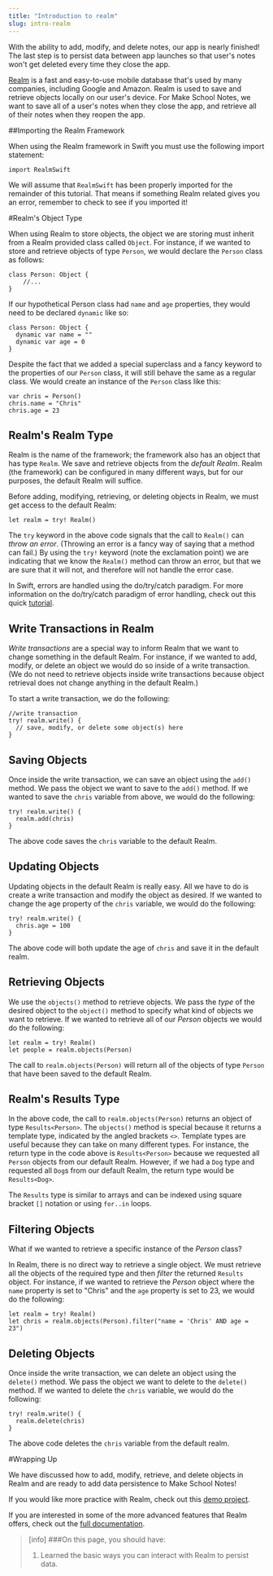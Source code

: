 ```yaml
---
title: "Introduction to realm"
slug: intro-realm
---
```


With the ability to add, modify, and delete notes, our app is nearly finished! The last step is to persist data between app launches so that user's notes won't get deleted every time they close the app.

[Realm](https://realm.io/) is a fast and easy-to-use mobile database that's used by many companies, including Google and Amazon. Realm is used to save and retrieve objects locally on our user's device. For Make School Notes, we want to save all of a user's notes when they close the app, and retrieve all of their notes when they reopen the app.

##Importing the Realm Framework

When using the Realm framework in Swift you must use the following import statement:

	import RealmSwift

We will assume that `RealmSwift` has been properly imported for the remainder of this tutorial. That means if something Realm related gives you an error, remember to check to see if you imported it!

#Realm's Object Type

When using Realm to store objects, the object we are storing must inherit from a Realm provided class called `Object`. For instance, if we wanted to store and retrieve objects of type `Person`, we would declare the `Person` class as follows:

	class Person: Object {
	    //...
	}

If our hypothetical Person class had `name` and `age` properties, they would need to be declared `dynamic` like so:

	class Person: Object {
	  dynamic var name = ""
	  dynamic var age = 0
	}

Despite the fact that we added a special superclass and a fancy keyword to the properties of our `Person` class, it will still behave the same as a regular class. We would create an instance of the `Person` class like this:

	var chris = Person()
	chris.name = "Chris"
	chris.age = 23

## Realm's Realm Type

Realm is the name of the framework; the framework also has an object that has type `Realm`. We save and retrieve objects from the *default Realm*. Realm (the framework) can be configured in many different ways, but for our purposes, the default Realm will suffice.

Before adding, modifying, retrieving, or deleting objects in Realm, we must get access to the default Realm:

	let realm = try! Realm()

The `try` keyword in the above code signals that the call to `Realm()` can *throw an error*. (Throwing an error is a fancy way of saying that a method can fail.) By using the `try!` keyword (note the exclamation point) we are indicating that we know the `Realm()` method can throw an error, but that we are sure that it will not, and therefore will not handle the error case.

In Swift, errors are handled using the do/try/catch paradigm. For more information on the do/try/catch paradigm of error handling, check out this quick [tutorial](https://www.makeschool.com/tutorials/advanced-ios-development/error-handling-swift).

## Write Transactions in Realm

*Write transactions* are a special way to inform Realm that we want to change something in the default Realm. For instance, if we wanted to add, modify, or delete an object we would do so inside of a write transaction. (We do not need to retrieve objects inside write transactions because object retrieval does not change anything in the default Realm.)

To start a write transaction, we do the following:

	//write transaction
	try! realm.write() {
	  // save, modify, or delete some object(s) here
	}

## Saving Objects

Once inside the write transaction, we can save an object using the `add()` method. We pass the object we want to save to the `add()` method. If we wanted to save the `chris` variable from above, we would do the following:

	try! realm.write() {
	  realm.add(chris)
	}

The above code saves the `chris` variable to the default Realm.

## Updating Objects

Updating objects in the default Realm is really easy. All we have to do is create a write transaction and modify the object as desired. If we wanted to change the age property of the `chris` variable, we would do the following:

	try! realm.write() {
	  chris.age = 100
	}

The above code will both update the age of `chris` and save it in the default realm.

## Retrieving Objects

We use the `objects()` method to retrieve objects. We pass the *type* of the desired object to the `object()` method to specify what kind of objects we want to retrieve. If we wanted to retrieve all of our *Person* objects we would do the following:

	let realm = try! Realm()
	let people = realm.objects(Person)

The call to `realm.objects(Person)` will return all of the objects of type `Person` that have been saved to the default Realm.

## Realm's Results Type

In the above code, the call to `realm.objects(Person)` returns an object of type `Results<Person>`. The `objects()` method is special because it returns a template type, indicated by the angled brackets `<>`. Template types are useful because they can take on many different types. For instance, the return type in the code above is `Results<Person>` because we requested all `Person` objects from our default Realm. However, if we had a `Dog` type and requested all `Dog`s from our default Realm, the return type would be `Results<Dog>`.

The `Results` type is similar to arrays and can be indexed using square bracket `[]` notation or using `for..in` loops.  

## Filtering Objects

What if we wanted to retrieve a specific instance of the *Person* class?

In Realm, there is no direct way to retrieve a single object. We must retrieve all the objects of the required type and then *filter* the returned `Results` object. For instance, if we wanted to retrieve the *Person* object where the `name` property is set to "Chris" and the `age` property is set to 23, we would do the following:

	let realm = try! Realm()
	let chris = realm.objects(Person).filter("name = 'Chris' AND age = 23")

## Deleting Objects

Once inside the write transaction, we can delete an object using the `delete()` method. We pass the object we want to delete to the `delete()` method. If we wanted to delete the `chris` variable, we would do the following:

	try! realm.write() {
	  realm.delete(chris)
	}

The above code deletes the `chris` variable from the default realm.

#Wrapping Up

We have discussed how to add, modify, retrieve, and delete objects in Realm and are ready to add data persistence to Make School Notes!

If you would like more practice with Realm, check out this [demo project](http://github.com/orcudy/RealmDemo).

If you are interested in some of the more advanced features that Realm offers, check out the [full documentation](https://realm.io/docs/swift/latest/).

>[info]
>###On this page, you should have:
>
>1. Learned the basic ways you can interact with Realm to persist data.
